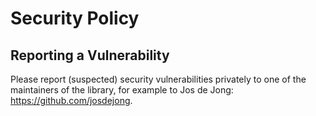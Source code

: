 # Security Policy

## Reporting a Vulnerability

Please report (suspected) security vulnerabilities privately to one of the maintainers of the library, for example to Jos de Jong: https://github.com/josdejong.
